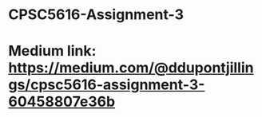 # CPSC5616-Assignment-3 
# Medium link: https://medium.com/@ddupontjillings/cpsc5616-assignment-3-60458807e36b
